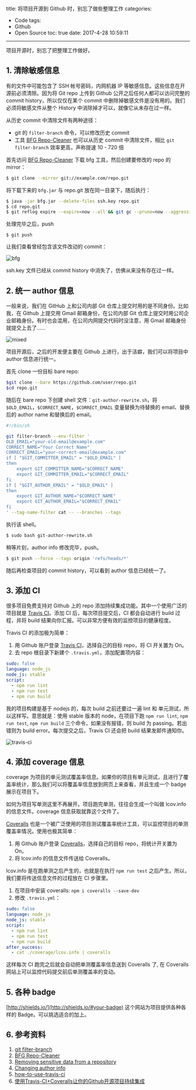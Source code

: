title: 将项目开源到 Github 时，别忘了做些整理工作
categories:
  - Code
tags:
  - Github
  - Open Source
toc: true
date: 2017-4-28 10:59:11
---

项目开源时，别忘了把整理工作做好。

<!-- more -->

## 1. 清除敏感信息

有的文件中可能包含了 SSH 帐号密码，内网机器 IP 等敏感信息。这些信息在开源前必须清除。因为将 Git repo 上传到 Github 公开之后任何人都可以访问完整的 commit history，所以仅仅在某个 commit 中删除掉敏感文件是没有用的。我们必须将敏感文件从整个 History 中消除掉才可以，就像它从未存在过一样。

从历史 commit 中清除文件有两种途径：

- git 的 `filter-branch` 命令，可以修改历史 commit
- 工具 [BFG Repo-Cleaner](https://rtyley.github.io/bfg-repo-cleaner/) 也可以从历史 commit 中清除文件，相比 `git filter-branch` 效率更高，声称提速 10 - 720 倍

首先访问 [BFG Repo-Cleaner](https://rtyley.github.io/bfg-repo-cleaner/) 下载 bfg 工具，然后创建要修改的 repo 的 mirror：

```bash
$ git clone --mirror git://example.com/repo.git
```

将下载下来的 `bfg.jar` 与 repo.git 放在同一目录下，随后执行：

```bash
$ java -jar bfg.jar --delete-files ssh.key repo.git
$ cd repo.git
$ git reflog expire --expire=now --all && git gc --prune=now --aggressive
```

处理完毕之后，push
```
$ git push
```

让我们查看曾经包含该文件改动的 commit：

![bfg](/imgs/blog/bfg.png)

ssh.key 文件已经从 commit history 中消失了，仿佛从来没有存在过一样。

## 2. 统一 author 信息

一般来说，我们在 GitHub 上和公司内部 Git 仓库上提交时用的是不同身份。比如我，在 Github 上提交用 Gmail 邮箱身份，在公司内部 Git 仓库上提交时用公司企业邮箱身份。有时也会混用，在公司内网提交代码时没注意，用 Gmail 邮箱身份就提交上去了……

![mixed](/imgs/blog/mixed-author.png)

项目开源后，之后的开发便主要在 Github 上进行，出于洁癖，我们可以将项目中 author 信息进行统一。

首先 clone 一份目标 bare repo:

```bash
$git clone --bare https://github.com/user/repo.git
$cd repo.git
```

随后在 bare repo 下创建 shell 文件：`git-author-rewrite.sh`，将 `$OLD_EMAIL`，`$CORRECT_NAME`，`$CORRECT_EMAIL` 变量替换为待替换的 email、替换后的 author name 和替换后的 email。

```bash
#!/bin/sh

git filter-branch --env-filter '
OLD_EMAIL="your-old-email@example.com"
CORRECT_NAME="Your Correct Name"
CORRECT_EMAIL="your-correct-email@example.com"
if [ "$GIT_COMMITTER_EMAIL" = "$OLD_EMAIL" ]
then
    export GIT_COMMITTER_NAME="$CORRECT_NAME"
    export GIT_COMMITTER_EMAIL="$CORRECT_EMAIL"
fi
if [ "$GIT_AUTHOR_EMAIL" = "$OLD_EMAIL" ]
then
    export GIT_AUTHOR_NAME="$CORRECT_NAME"
    export GIT_AUTHOR_EMAIL="$CORRECT_EMAIL"
fi
' --tag-name-filter cat -- --branches --tags
```

执行该 shell。
```bash
$ sudo bash git-author-rewrite.sh
```
稍等片刻，author info 修改完毕，push。

```bash
$ git push --force --tags origin 'refs/heads/*'
```

随后再检查项目的 commit history，可以看到 author 信息已经统一了。

## 3. 添加 CI

很多项目免费支持对 Github 上的 repo 添加持续集成功能。其中一个使用广泛的项目就是 [Travis CI](https://travis-ci.org/)。添加 CI 后，每次项目提交后，CI 都会自动进行 build 过程，并将 build 结果向你汇报。可以非常方便有效的监控项目的健康程度。

Travis CI 的添加极为简单：

1. 用 Github 账户登录 [Travis CI](https://travis-ci.org/)，选择自己的目标 repo，将 CI 开关置为 On。
2. 去 repo 根目录下新建个 `.travis.yml`，添加配置项内容：

```yml
sudo: false
language: node_js
node_js: stable
script:
  - npm run lint
  - npm run test
  - npm run build
```
我的项目构建是基于 nodejs 的，每次 build 之前还要过一遍 lint 和 单元测试，所以这样写。意思就是：使用 stable 版本的 node，在项目下跑 `npm run lint`, `npm run test`, `npm run build` 三个命令，如果没有报错，则 build 为 passing。若出错则为 build error。每次提交之后，Travis CI 还会把 build 结果发邮件通知你。

![travis-ci](/imgs/blog/travis-ci.png)

## 4. 添加 coverage 信息

coverage 为项目的单元测试覆盖率信息。如果你的项目有单元测试，且进行了覆盖率统计，那么我们可以将覆盖率信息放到网页上来查看，并且生成一个 badge 展示在项目下。

如何为项目写单测这里不再展开。项目跑完单测，往往会生成一个叫做 lcov.info 的信息文件。coverage 信息获取就靠这个文件了。

[Coveralls](coveralls.io) 也是一个被广泛使用的项目测试覆盖率统计工具，可以监控项目的单测覆盖率情况。使用也极其简单：

1. 用 Github 账户登录 [Coveralls](coveralls.io)，选择自己的目标 repo，将统计开关置为 On。
2. 将 lcov.info 的信息文件传送给 Coveralls。

lcov.info 是在跑单测之后产生的，也就是在执行 `npm run test` 之后产生。所以，我们要将传送信息文件的过程放在 CI 步骤里。

1. 在项目中安装 coveralls: `npm i coveralls --save-dev`
2. 修改 `.travis.yml`：

```yml
sudo: false
language: node_js
node_js: stable
script:
  - npm run lint
  - npm run test
  - npm run build
after_success:
  - cat ./coverage/lcov.info | coveralls
```

这样每次 CI 跑完之后就会自动把单测覆盖率信息送到 Coveralls 了, 在 Coveralls 网站上可以监控代码提交前后单测覆盖率的变动。

## 5. 各种 badge

[http://shields.io/](http://shields.io/#your-badge) 这个网站为项目提供各种各样的 Badge。可以挑选适合的加上。

## 6. 参考资料

1. [git filter-branch](https://git-scm.com/docs/git-filter-branch)
2. [BFG Repo-Cleaner](https://rtyley.github.io/bfg-repo-cleaner/)
3. [Removing sensitive data from a repository](https://help.github.com/articles/removing-sensitive-data-from-a-repository/)
4. [Changing author info](https://help.github.com/articles/changing-author-info/)
5. [how-to-use-travis-ci](https://github.com/nukc/how-to-use-travis-ci)
6. [使用Travis-CI+Coveralls让你的Github开源项目持续集成](https://github.com/icepy/we-writing/issues/33)
